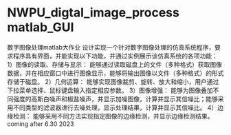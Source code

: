 # NWPU_digtal_image_process matlab_GUI
数字图像处理matlab大作业
设计实现一个针对数字图像处理的仿真系统程序，要求程序具有界面，并能实现以下功能，并通过实例展示该仿真系统的各项功能：
      1）图像的读取、存储与显示：
能够通过读取磁盘上的文件（多种格式）获取图像数据，并在相应窗口中进行图像显示，能够将输出图像以文件（多种格式）的形式存储于磁盘。
      2）几何运算：
能够实现图像裁剪、旋转、放大和缩小，用户通过下拉菜单选择、鼠标键盘输入指定相应参数。
      3）图像增强：
能够为图像叠加不同强度的高斯白噪声和椒盐噪声，并显示加噪图像，计算并显示其信噪比；能够采用不同类型的滤波器进行去噪处理，显示处理结果，计算并显示其信噪比。
      4）边缘检测：
能够采用不同方法实现指定图像的边缘检测，并显示边缘检测结果。
coming after 6.30 2023
